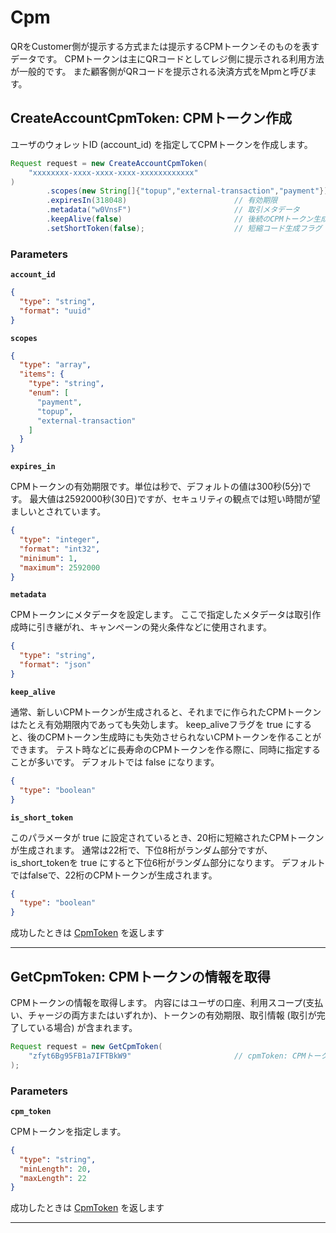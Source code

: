 # Cpm
QRをCustomer側が提示する方式または提示するCPMトークンそのものを表すデータです。
CPMトークンは主にQRコードとしてレジ側に提示される利用方法が一般的です。
また顧客側がQRコードを提示される決済方式をMpmと呼びます。


<a name="create-account-cpm-token"></a>
## CreateAccountCpmToken: CPMトークン作成
ユーザのウォレットID (account_id) を指定してCPMトークンを作成します。

```java
Request request = new CreateAccountCpmToken(
    "xxxxxxxx-xxxx-xxxx-xxxx-xxxxxxxxxxxx"
)
        .scopes(new String[]{"topup","external-transaction","payment"})
        .expiresIn(318048)                        // 有効期限
        .metadata("w0VnsF")                       // 取引メタデータ
        .keepAlive(false)                         // 後続のCPMトークン生成時における失効回避フラグ
        .setShortToken(false);                    // 短縮コード生成フラグ

```



### Parameters
**`account_id`** 
  


```json
{
  "type": "string",
  "format": "uuid"
}
```

**`scopes`** 
  


```json
{
  "type": "array",
  "items": {
    "type": "string",
    "enum": [
      "payment",
      "topup",
      "external-transaction"
    ]
  }
}
```

**`expires_in`** 
  

CPMトークンの有効期限です。単位は秒で、デフォルトの値は300秒(5分)です。
最大値は2592000秒(30日)ですが、セキュリティの観点では短い時間が望ましいとされています。

```json
{
  "type": "integer",
  "format": "int32",
  "minimum": 1,
  "maximum": 2592000
}
```

**`metadata`** 
  

CPMトークンにメタデータを設定します。
ここで指定したメタデータは取引作成時に引き継がれ、キャンペーンの発火条件などに使用されます。

```json
{
  "type": "string",
  "format": "json"
}
```

**`keep_alive`** 
  

通常、新しいCPMトークンが生成されると、それまでに作られたCPMトークンはたとえ有効期限内であっても失効します。
keep_aliveフラグを true にすると、後のCPMトークン生成時にも失効させられないCPMトークンを作ることができます。
テスト時などに長寿命のCPMトークンを作る際に、同時に指定することが多いです。
デフォルトでは false になります。

```json
{
  "type": "boolean"
}
```

**`is_short_token`** 
  

このパラメータが true に設定されているとき、20桁に短縮されたCPMトークンが生成されます。
通常は22桁で、下位8桁がランダム部分ですが、is_short_tokenを true にすると下位6桁がランダム部分になります。
デフォルトではfalseで、22桁のCPMトークンが生成されます。

```json
{
  "type": "boolean"
}
```



成功したときは
[CpmToken](./responses.md#cpm-token)
を返します



---


<a name="get-cpm-token"></a>
## GetCpmToken: CPMトークンの情報を取得
CPMトークンの情報を取得します。
内容にはユーザの口座、利用スコープ(支払い、チャージの両方またはいずれか)、トークンの有効期限、取引情報 (取引が完了している場合) が含まれます。


```java
Request request = new GetCpmToken(
    "zfyt6Bg95FB1a7IFTBkW9"                       // cpmToken: CPMトークンを指定します。
);

```



### Parameters
**`cpm_token`** 
  

CPMトークンを指定します。

```json
{
  "type": "string",
  "minLength": 20,
  "maxLength": 22
}
```



成功したときは
[CpmToken](./responses.md#cpm-token)
を返します



---



